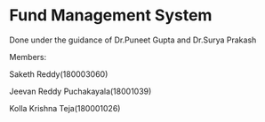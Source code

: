 # Fund Management System

Done under the guidance of Dr.Puneet Gupta and Dr.Surya Prakash


Members:

Saketh Reddy(180003060)

Jeevan Reddy Puchakayala(18001039)

Kolla Krishna Teja(180001026)
 

